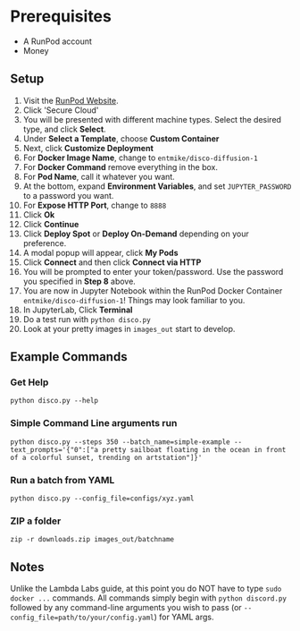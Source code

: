 # Prerequisites

  - A RunPod account
  - Money

## Setup

1. Visit the [RunPod Website](https://runpod.io/).
2. Click 'Secure Cloud'
3. You will be presented with different machine types.  Select the desired type, and click **Select**.
4. Under **Select a Template**, choose **Custom Container**
5. Next, click **Customize Deployment**
6. For **Docker Image Name**, change to `entmike/disco-diffusion-1`
7. For **Docker Command** remove everything in the box.
8. For **Pod Name**, call it whatever you want.
9. At the bottom, expand **Environment Variables**, and set `JUPYTER_PASSWORD` to a password you want.
10. For **Expose HTTP Port**, change to `8888`
11. Click **Ok**
12. Click **Continue**
13. Click **Deploy Spot** or **Deploy On-Demand** depending on your preference.
14. A modal popup will appear, click **My Pods**
15. Click **Connect** and then click **Connect via HTTP**
16. You will be prompted to enter your token/password.  Use the password you specified in **Step 8** above.
17. You are now in Jupyter Notebook within the RunPod Docker Container `entmike/disco-diffusion-1`!  Things may look familiar to you.
18. In JupyterLab, Click **Terminal**
19. Do a test run with `python disco.py`
20. Look at your pretty images in `images_out` start to develop.

## Example Commands

### Get Help

`python disco.py --help`

### Simple Command Line arguments run

`python disco.py --steps 350 --batch_name=simple-example --text_prompts='{"0":["a pretty sailboat floating in the ocean in front of a colorful sunset, trending on artstation"]}'`

### Run a batch from YAML

`python disco.py --config_file=configs/xyz.yaml`

### ZIP a folder

`zip -r downloads.zip images_out/batchname`

## Notes

Unlike the Lambda Labs guide, at this point you do NOT have to type `sudo docker ...` commands.  All commands simply begin with `python discord.py` followed by any command-line arguments you wish to pass (or `--config_file=path/to/your/config.yaml`) for YAML args.
